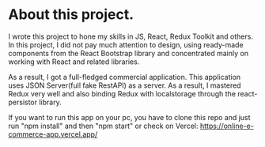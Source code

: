 # About this project.
I wrote this project to hone my skills in JS, React, Redux Toolkit and others. 
In this project, I did not pay much attention to design, using ready-made components from the React Bootstrap library and concentrated mainly on working with React and related libraries. 

As a result, I got a full-fledged commercial application. This application uses JSON Server(full fake RestAPI) as a server. As a result, I mastered Redux very well and also binding Redux with localstorage through the react-persistor library.

If you want to run this app on your pc, you have to clone this repo and just run "npm install" and then "npm start" or check on Vercel: https://online-e-commerce-app.vercel.app/
